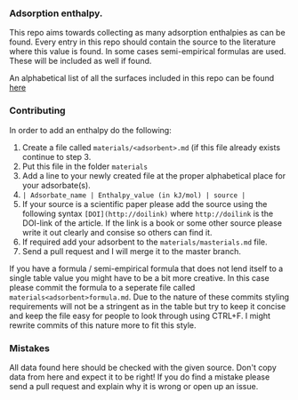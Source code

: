 ### Adsorption enthalpy.
This repo aims towards collecting as many adsorption enthalpies as can be found.
Every entry in this repo should contain the source to the literature where this value is found.
In some cases semi-empirical formulas are used. These will be included as well if found.

An alphabetical list of all the surfaces included in this repo can be found [here][list]

### Contributing
In order to add an enthalpy do the following:
 1. Create a file called `materials/<adsorbent>.md` (if this file already exists continue to step 3.
 2. Put this file in the folder `materials`
 3. Add a line to your newly created file at the proper alphabetical place for your adsorbate(s).
 4. `| Adsorbate_name | Enthalpy_value (in kJ/mol) | source |`
 5. If your source is a scientific paper please add the source using the following syntax `[DOI](http://doilink)` where `http://doilink` is the DOI-link of the article. If the link is a book or some other source please write it out clearly and consise so others can find it.
 6. If required add your adsorbent to the `materials/masterials.md` file.
 7. Send a pull request and I will merge it to the master branch.

If you have a formula / semi-empirical formula that does not lend itself to a single table value you might have to be a bit more creative.
In this case please commit the formula to a seperate file called `materials<adsorbent>formula.md`.
Due to the nature of these commits styling requirements will not be a stringent as in the table but try to keep it concise and keep the file easy for people to look through using CTRL+F. I might rewrite commits of this nature more to fit this style.

### Mistakes
All data found here should be checked with the given source. Don't copy data from here and expect it to be right!
If you do find a mistake please send a pull request and explain why it is wrong or open up an issue.

[list]: materials/materials.md
